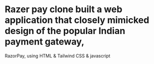 # Razer pay clone built a web application that closely mimicked design of the popular Indian payment gateway,
  RazorPay, using HTML & Tailwind CSS & javascript
 
